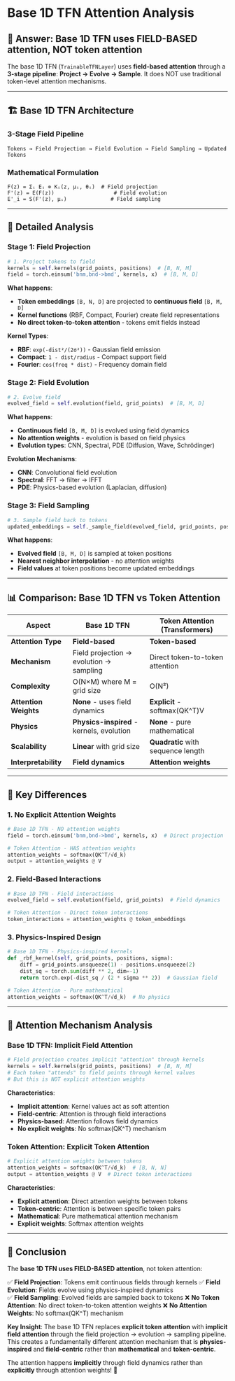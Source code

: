 # Base 1D TFN Attention Analysis

## 🎯 **Answer: Base 1D TFN uses FIELD-BASED attention, NOT token attention**

The base 1D TFN (`TrainableTFNLayer`) uses **field-based attention** through a **3-stage pipeline**: **Project → Evolve → Sample**. It does NOT use traditional token-level attention mechanisms.

---

## 🏗️ **Base 1D TFN Architecture**

### **3-Stage Field Pipeline**
```
Tokens → Field Projection → Field Evolution → Field Sampling → Updated Tokens
```

### **Mathematical Formulation**
```
F(z) = Σᵢ Eᵢ ⊗ Kᵢ(z, μᵢ, θᵢ)  # Field projection
F'(z) = E(F(z))                   # Field evolution  
E'_i = S(F'(z), μᵢ)              # Field sampling
```

---

## 🔬 **Detailed Analysis**

### **Stage 1: Field Projection**
```python
# 1. Project tokens to field
kernels = self.kernels(grid_points, positions)  # [B, N, M]
field = torch.einsum('bnm,bnd->bmd', kernels, x)  # [B, M, D]
```

**What happens**:
- **Token embeddings** `[B, N, D]` are projected to **continuous field** `[B, M, D]`
- **Kernel functions** (RBF, Compact, Fourier) create field representations
- **No direct token-to-token attention** - tokens emit fields instead

**Kernel Types**:
- **RBF**: `exp(-dist²/(2σ²))` - Gaussian field emission
- **Compact**: `1 - dist/radius` - Compact support field
- **Fourier**: `cos(freq * dist)` - Frequency domain field

### **Stage 2: Field Evolution**
```python
# 2. Evolve field
evolved_field = self.evolution(field, grid_points)  # [B, M, D]
```

**What happens**:
- **Continuous field** `[B, M, D]` is evolved using field dynamics
- **No attention weights** - evolution is based on field physics
- **Evolution types**: CNN, Spectral, PDE (Diffusion, Wave, Schrödinger)

**Evolution Mechanisms**:
- **CNN**: Convolutional field evolution
- **Spectral**: FFT → filter → IFFT
- **PDE**: Physics-based evolution (Laplacian, diffusion)

### **Stage 3: Field Sampling**
```python
# 3. Sample field back to tokens
updated_embeddings = self._sample_field(evolved_field, grid_points, positions)  # [B, N, D]
```

**What happens**:
- **Evolved field** `[B, M, D]` is sampled at token positions
- **Nearest neighbor interpolation** - no attention weights
- **Field values** at token positions become updated embeddings

---

## 📊 **Comparison: Base 1D TFN vs Token Attention**

| Aspect | Base 1D TFN | Token Attention (Transformers) |
|--------|-------------|-------------------------------|
| **Attention Type** | **Field-based** | **Token-based** |
| **Mechanism** | Field projection → evolution → sampling | Direct token-to-token attention |
| **Complexity** | O(N×M) where M = grid size | O(N²) |
| **Attention Weights** | **None** - uses field dynamics | **Explicit** - softmax(QK^T)V |
| **Physics** | **Physics-inspired** - kernels, evolution | **None** - pure mathematical |
| **Scalability** | **Linear** with grid size | **Quadratic** with sequence length |
| **Interpretability** | **Field dynamics** | **Attention weights** |

---

## 🎯 **Key Differences**

### **1. No Explicit Attention Weights**
```python
# Base 1D TFN - NO attention weights
field = torch.einsum('bnm,bnd->bmd', kernels, x)  # Direct projection

# Token Attention - HAS attention weights  
attention_weights = softmax(QK^T/√d_k)
output = attention_weights @ V
```

### **2. Field-Based Interactions**
```python
# Base 1D TFN - Field interactions
evolved_field = self.evolution(field, grid_points)  # Field dynamics

# Token Attention - Direct token interactions
token_interactions = attention_weights @ token_embeddings
```

### **3. Physics-Inspired Design**
```python
# Base 1D TFN - Physics-inspired kernels
def _rbf_kernel(self, grid_points, positions, sigma):
    diff = grid_points.unsqueeze(1) - positions.unsqueeze(2)
    dist_sq = torch.sum(diff ** 2, dim=-1)
    return torch.exp(-dist_sq / (2 * sigma ** 2))  # Gaussian field

# Token Attention - Pure mathematical
attention_weights = softmax(QK^T/√d_k)  # No physics
```

---

## 🔬 **Attention Mechanism Analysis**

### **Base 1D TFN: Implicit Field Attention**
```python
# Field projection creates implicit "attention" through kernels
kernels = self.kernels(grid_points, positions)  # [B, N, M]
# Each token "attends" to field points through kernel values
# But this is NOT explicit attention weights
```

**Characteristics**:
- **Implicit attention**: Kernel values act as soft attention
- **Field-centric**: Attention is through field interactions
- **Physics-based**: Attention follows field dynamics
- **No explicit weights**: No softmax(QK^T) mechanism

### **Token Attention: Explicit Token Attention**
```python
# Explicit attention weights between tokens
attention_weights = softmax(QK^T/√d_k)  # [B, N, N]
output = attention_weights @ V  # Direct token interactions
```

**Characteristics**:
- **Explicit attention**: Direct attention weights between tokens
- **Token-centric**: Attention is between specific token pairs
- **Mathematical**: Pure mathematical attention mechanism
- **Explicit weights**: Softmax attention weights

---

## 🎯 **Conclusion**

The **base 1D TFN uses FIELD-BASED attention**, not token attention:

✅ **Field Projection**: Tokens emit continuous fields through kernels
✅ **Field Evolution**: Fields evolve using physics-inspired dynamics  
✅ **Field Sampling**: Evolved fields are sampled back to tokens
❌ **No Token Attention**: No direct token-to-token attention weights
❌ **No Attention Weights**: No softmax(QK^T) mechanism

**Key Insight**: The base 1D TFN replaces **explicit token attention** with **implicit field attention** through the field projection → evolution → sampling pipeline. This creates a fundamentally different attention mechanism that is **physics-inspired** and **field-centric** rather than **mathematical** and **token-centric**.

The attention happens **implicitly** through field dynamics rather than **explicitly** through attention weights! 🎯 